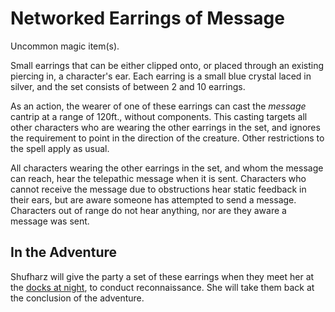 # Networked Earrings of Message

Uncommon magic item(s).

Small earrings that can be either clipped onto, or placed through an existing piercing in, a character's ear.
Each earring is a small blue crystal laced in silver, and the set consists of between 2 and 10 earrings.

As an action, the wearer of one of these earrings can cast the *message* cantrip at a range of 120ft., without components.
This casting targets all other characters who are wearing the other earrings in the set, and ignores the requirement to point in the direction of the creature.
Other restrictions to the spell apply as usual.

All characters wearing the other earrings in the set, and whom the message can reach, hear the telepathic message when it is sent.
Characters who cannot receive the message due to obstructions hear static feedback in their ears, but are aware someone has attempted to send a message.
Characters out of range do not hear anything, nor are they aware a message was sent.

## In the Adventure

Shufharz will give the party a set of these earrings when they meet her at the [docks at night](FIXME), to conduct reconnaissance.
She will take them back at the conclusion of the adventure.
